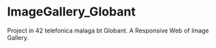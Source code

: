 # ImageGallery_Globant
Project in 42 telefonica malaga bt Globant. A Responsive Web of Image Gallery.
